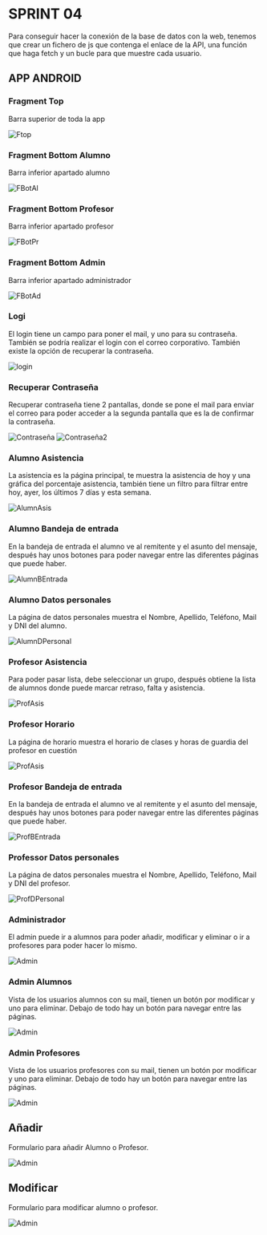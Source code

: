 # SPRINT 04
Para conseguir hacer la conexión de la base de datos con la web, tenemos que crear un fichero de js que contenga el enlace de la API, una función que haga fetch y un bucle para que muestre cada usuario.


## APP ANDROID

### Fragment Top
Barra superior de toda la app
  
![Ftop](./DAM/imatges/FTop.png)

### Fragment Bottom Alumno
Barra inferior apartado alumno
  
![FBotAl](./DAM/imatges/FBAl.png)

### Fragment Bottom Profesor
Barra inferior apartado profesor
  
![FBotPr](./DAM/imatges/FBPr.png)

### Fragment Bottom Admin
Barra inferior apartado administrador
  
![FBotAd](./DAM/imatges/FBAd.png)

### Logi
El login tiene un campo para poner el mail, y uno para su contraseña. También se podría realizar el login con el correo corporativo. También existe la opción de recuperar la contraseña.
  
![login](./DAM/imatges/login.png)

### Recuperar Contraseña
Recuperar contraseña tiene 2 pantallas, donde se pone el mail para enviar el correo para poder acceder a la segunda pantalla que es la de confirmar la contraseña. 

![Contraseña](./DAM/imatges/contra1.png)
![Contraseña2](./DAM/imatges/contra2.png)

### Alumno Asistencia
La asistencia es la página principal, te muestra la asistencia de hoy y una gráfica del porcentaje asistencia, también tiene un filtro para filtrar entre hoy, ayer, los últimos 7 días y esta semana.

![AlumnAsis](./DAM/imatges/AlumnAsis.png)

### Alumno Bandeja de entrada
En la bandeja de entrada el alumno ve al remitente y el asunto del mensaje, después hay unos botones para poder navegar entre las diferentes páginas que puede haber.

![AlumnBEntrada](./DAM/imatges/AlumnBEntrada.png)

### Alumno Datos personales
La página de datos personales muestra el Nombre, Apellido, Teléfono, Mail y DNI del alumno.

![AlumnDPersonal](./DAM/imatges/AlumnDPersonal.png)

### Profesor Asistencia
Para poder pasar lista, debe seleccionar un grupo, después obtiene la lista de alumnos donde puede marcar retraso, falta y asistencia.

![ProfAsis](./DAM/imatges/ProfAsis.png)

### Profesor Horario
La página de horario muestra el horario de clases y horas de guardia del profesor en cuestión

![ProfAsis](./DAM/imatges/ProfHorari.png)

### Profesor Bandeja de entrada
En la bandeja de entrada el alumno ve al remitente y el asunto del mensaje, después hay unos botones para poder navegar entre las diferentes páginas que puede haber.

![ProfBEntrada](./DAM/imatges/ProfBEntrada.png)

### Professor Datos personales
La página de datos personales muestra el Nombre, Apellido, Teléfono, Mail y DNI del profesor.

![ProfDPersonal](./DAM/imatges/ProfDPersonal.png)

### Administrador
El admin puede ir a alumnos para poder añadir, modificar y eliminar o ir a profesores para poder hacer lo mismo.

![Admin](./DAM/imatges/Admin.png)

### Admin Alumnos
Vista de los usuarios alumnos con su mail, tienen un botón por modificar y uno para eliminar. Debajo de todo hay un botón para navegar entre las páginas.

![Admin](./DAM/imatges/AdminAlumn.png)

### Admin Profesores
Vista de los usuarios profesores con su mail, tienen un botón por modificar y uno para eliminar. Debajo de todo hay un botón para navegar entre las páginas.

![Admin](./DAM/imatges/AdminProf.png)

## Añadir
Formulario para añadir Alumno o Profesor.

![Admin](./DAM/imatges/AdminAfe.png)

## Modificar
Formulario para modificar alumno o profesor.

![Admin](./DAM/imatges/AdminMod.png)
